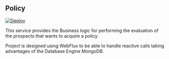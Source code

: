Policy
------------------------------------
[![Deploy](https://github.com/Luz-del-Alba/policy/actions/workflows/deploy.yml/badge.svg?branch=master)](https://github.com/Luz-del-Alba/policy/actions/workflows/deploy.yml)

This service provides the Business logic for performing the evaluation of the prospects that wants to acquire a policy.

Project is designed using WebFlux to be able to handle reactive calls taking advantages of the Database Engine MongoDB.